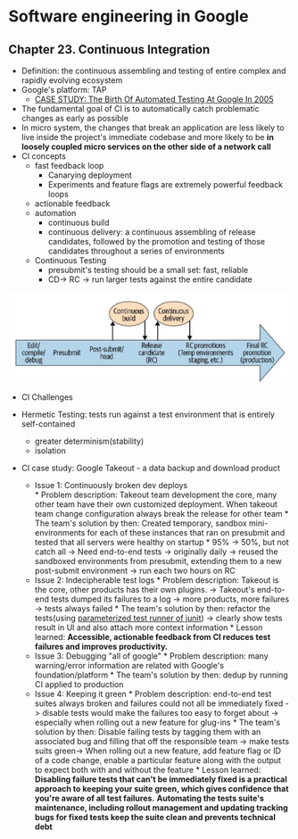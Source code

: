 # Software engineering in Google


## Chapter 23.  Continuous Integration

- Definition: the continuous assembling and testing of entire complex and rapidly evolving ecosystem
- Google's platform: TAP
    + [CASE STUDY: The Birth Of Automated Testing At Google In 2005](https://itrevolution.com/case-study-automated-testing-google/)
- The fundamental goal of CI is to automatically catch problematic changes as early as possible
- In micro system, the changes that break an application are less likely to live inside the project's immediate codebase and more likely to be **in loosely coupled micro services on the other side of a network call**
- CI concepts
   + fast feedback loop
       * Canarying deployment
       * Experiments and feature flags are extremely powerful feedback loops
   + actionable feedback
   + automation
       * continuous build
       * continuous delivery: a continuous assembling of release candidates, followed by the promotion and testing of those candidates throughout a series of environments
  + Continuous Testing
       * presubmit's testing should be a small set: fast, reliable
       * CD-> RC -> run larger tests against the entire candidate
             
<img src="resources/software_engineering_in_google_CI_flow.png" alt="software_engineering_in_google_CI_flow" width="600"/>

- CI Challenges
- Hermetic Testing: tests run against a test environment that is entirely self-contained
     + greater determinism(stability)
     + isolation

- CI case study: Google Takeout - a data backup and download product
    + Issue 1: Continuously broken dev deploys  
          * Problem description: Takeout team development the core, many other team have their own customized deployment.  When takeout team change configuration always break the release for other team
          * The team's solution by then: Created temporary, sandbox mini-environments for each of these instances that ran on presubmit and tested that all servers were healthy on startup
          * 95% -> 50%, but not catch all -> Need end-to-end tests -> originally daily -> reused the sandboxed environments from presubmit, extending them to a new post-submit environment -> run each two hours on RC
    + Issue 2: Indecipherable test logs
          * Problem description: Takeout is the core, other products has their own plugins.  -> Takeout's end-to-end tests dumped its failures to a log -> more products, more failures -> tests always failed
          * The team's solution by then: refactor the tests(using [parameterized test runner of junit](https://github.com/junit-team/junit4/wiki/parameterized-tests)) -> clearly show tests result in UI and also attach more context information
          * Lesson learned: **Accessible, actionable feedback from CI reduces test failures and improves productivity.**
    + Issue 3: Debugging "all of google"
          * Problem description: many warning/error information are related with Google's foundation/platform
          * The team's solution by then: dedup by running CI applied to production
    + Issue 4: Keeping it green
          * Problem description: end-to-end test suites always broken and failures could not all be immediately fixed -> disable tests would make the failures too easy to forget about -> especially when rolling out a new feature for glug-ins
          * The team's solution by then: Disable failing tests by tagging them with an associated bug and filling that off the responsible team -> make tests suits green-> When rolling out a new feature, add feature flag or ID of a code change, enable a particular feature along with the output to expect both with and without the feature
          * Lesson learned: **Disabling failure tests that can't be immediately fixed is a practical approach to keeping your suite green, which gives confidence that you're aware of all test failures.**  **Automating the tests suite's maintenance, including rollout management and updating tracking bugs for fixed tests keep the suite clean and prevents technical debt** 
